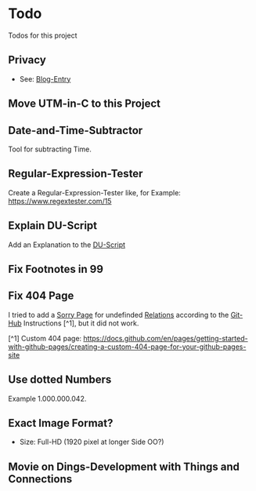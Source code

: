 # Todo

Todos for this project

## Privacy

- See: [Blog-Entry](23.md#3502)

## Move UTM-in-C to this Project

## Date-and-Time-Subtractor

Tool for subtracting Time.

## Regular-Expression-Tester

Create a Regular-Expression-Tester like, for Example: https://www.regextester.com/15

## Explain DU-Script

Add an Explanation to the [DU-Script](2100000.md)

## Fix Footnotes in 99

## Fix 404 Page

I tried to add a [Sorry Page](404.md) for undefinded [Relations](404.md) according to the [Git-Hub](404.md) Instructions [^1], but it did not work. 

[^1] Custom 404 page: https://docs.github.com/en/pages/getting-started-with-github-pages/creating-a-custom-404-page-for-your-github-pages-site

## Use dotted Numbers

Example 1.000.000.042.

## Exact Image Format?

- Size: Full-HD (1920 pixel at longer Side OO?)

## Movie on Dings-Development with Things and Connections
